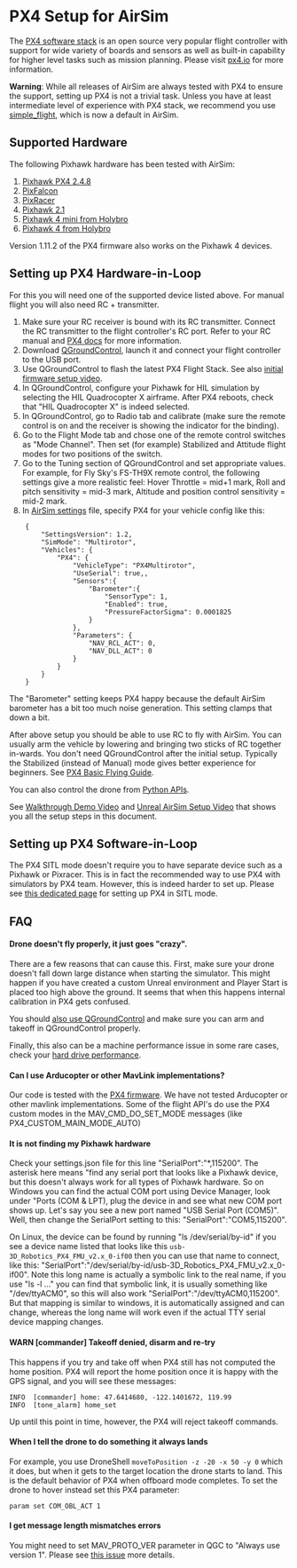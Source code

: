 # PX4 Setup for AirSim

The [PX4 software stack](http://github.com/px4/firmware) is an open source very popular flight controller with support for wide variety of boards and sensors as well as built-in capability for higher level tasks such as mission planning. Please visit [px4.io](http://px4.io) for more information.

**Warning**: While all releases of AirSim are always tested with PX4 to ensure the support, setting up PX4 is not a trivial task. Unless you have at least intermediate level of experience with PX4 stack, we recommend you use [simple_flight](simple_flight.md), which is now a default in AirSim. 

## Supported Hardware

The following Pixhawk hardware has been tested with AirSim:

1. [Pixhawk PX4 2.4.8](http://www.banggood.com/Pixhawk-PX4-2_4_8-Flight-Controller-32-Bit-ARM-PX4FMU-PX4IO-Combo-for-Multicopters-p-1040416.html)
1. [PixFalcon](https://hobbyking.com/en_us/pixfalcon-micro-px4-autopilot.html?___store=en_us)
1. [PixRacer](https://www.banggood.com/Pixracer-Autopilot-Xracer-V1_0-Flight-Controller-Mini-PX4-Built-in-Wifi-For-FPV-Racing-RC-Multirotor-p-1056428.html?utm_source=google&utm_medium=cpc_ods&utm_content=starr&utm_campaign=Smlrfpv-ds-FPVracer&gclid=CjwKEAjw9MrIBRCr2LPek5-h8U0SJAD3jfhtbEfqhX4Lu94kPe88Zrr62A5qVgx-wRDBuUulGzHELRoCRVTw_wcB)
1. [Pixhawk 2.1](http://www.proficnc.com/)
1. [Pixhawk 4 mini from Holybro](https://shop.holybro.com/pixhawk4-mini_p1120.html)
1. [Pixhawk 4 from Holybro](https://shop.holybro.com/pixhawk-4beta-launch_p1089.html)

Version 1.11.2 of the PX4 firmware also works on the Pixhawk 4 devices.

## Setting up PX4 Hardware-in-Loop

For this you will need one of the supported device listed above. For manual flight you will also need RC + transmitter.

1. Make sure your RC receiver is bound with its RC transmitter. Connect the RC transmitter to the flight controller's RC port. Refer to your RC manual and [PX4 docs](https://docs.px4.io/en/getting_started/rc_transmitter_receiver.html) for more information.
2. Download [QGroundControl](http://qgroundcontrol.com/), launch it and connect your flight controller to the USB port.
3. Use QGroundControl to flash the latest PX4 Flight Stack.
See also [initial firmware setup video](https://docs.px4.io/master/en/config/).
4. In QGroundControl, configure your Pixhawk for HIL simulation by selecting the HIL Quadrocopter X airframe.  After PX4 reboots, check that "HIL Quadrocopter X" is indeed selected.
5. In QGroundControl, go to Radio tab and calibrate (make sure the remote control is on and the receiver is showing the indicator for the binding). 
6. Go to the Flight Mode tab and chose one of the remote control switches as "Mode Channel". Then set (for example) Stabilized and Attitude flight modes for two positions of the switch.
7. Go to the Tuning section of QGroundControl and set appropriate values. For example, for Fly Sky's FS-TH9X remote control, the following settings give a more realistic feel: Hover Throttle = mid+1 mark, Roll and pitch sensitivity = mid-3 mark, Altitude and position control sensitivity = mid-2 mark.
8. In [AirSim settings](settings.md) file, specify PX4 for your vehicle config like this:
```
    {
        "SettingsVersion": 1.2,
        "SimMode": "Multirotor",
        "Vehicles": {
            "PX4": {
                "VehicleType": "PX4Multirotor",
                "UseSerial": true,,
                "Sensors":{
                    "Barometer":{
                        "SensorType": 1,
                        "Enabled": true,
                        "PressureFactorSigma": 0.0001825
                    }
                },
                "Parameters": {
                    "NAV_RCL_ACT": 0,
                    "NAV_DLL_ACT": 0
                }
            }
        }
    }
```

The "Barometer" setting keeps PX4 happy because the default AirSim barometer has a bit too much
noise generation.  This setting clamps that down a bit.

After above setup you should be able to use RC to fly with AirSim. You can usually arm the vehicle by lowering and bringing two sticks of RC together in-wards. You don't need QGroundControl after the initial setup. Typically the Stabilized (instead of Manual) mode gives better experience for beginners.  See [PX4 Basic Flying Guide](https://docs.px4.io/master/en/flying/basic_flying.html).

You can also control the drone from [Python APIs](apis.md).

See [Walkthrough Demo Video](https://youtu.be/HNWdYrtw3f0) and  [Unreal AirSim Setup  Video](https://youtu.be/1oY8Qu5maQQ) that shows you all the setup steps in this document.

## Setting up PX4 Software-in-Loop
The PX4 SITL mode doesn't require you to have separate device such as a Pixhawk or Pixracer. This is in fact the recommended way to use PX4 with simulators by PX4 team. However, this is indeed harder to set up. Please see [this dedicated page](px4_sitl.md) for setting up PX4 in SITL mode.

## FAQ

#### Drone doesn't fly properly, it just goes "crazy".

There are a few reasons that can cause this. First, make sure your drone doesn't fall down large distance when starting the simulator. This might happen if you have created a custom Unreal environment and Player Start is placed too high above the ground. It seems that when this happens internal calibration in PX4 gets confused. 

You should [also use QGroundControl](#setting-up-px4-hardware-in-loop) and make sure you can arm and takeoff in QGroundControl properly.

Finally, this also can be a machine performance issue in some rare cases, check your [hard drive performance](hard_drive.md).

#### Can I use Arducopter or other MavLink implementations?

Our code is tested with the [PX4 firmware](https://dev.px4.io/). We have not tested Arducopter or other mavlink implementations. Some of the flight API's do use the
PX4 custom modes in the MAV_CMD_DO_SET_MODE messages (like PX4_CUSTOM_MAIN_MODE_AUTO)

#### It is not finding my Pixhawk hardware

Check your settings.json file for this line "SerialPort":"*,115200".  The asterisk here means "find any 
serial port that looks like a Pixhawk device, but this doesn't always work for all types of Pixhawk hardware.
So on Windows you can find the actual COM port using Device Manager, look under "Ports (COM & LPT), plug the 
device in and see what new COM port shows up.  Let's say you see a new port named "USB Serial Port (COM5)". 
Well, then change the SerialPort setting to this: "SerialPort":"COM5,115200".  

On Linux, the device can be found by running "ls /dev/serial/by-id" if you see a device name listed that looks
like this `usb-3D_Robotics_PX4_FMU_v2.x_0-if00` then you can use that name to connect, like this:
"SerialPort":"/dev/serial/by-id/usb-3D_Robotics_PX4_FMU_v2.x_0-if00".  Note this long name is actually a symbolic link to the real 
name, if you use "ls -l ..." you can find that symbolic link, it is usually something like "/dev/ttyACM0",
so this will also work "SerialPort":"/dev/ttyACM0,115200".  But that mapping is similar to windows, it is
automatically assigned and can change, whereas the long name will work even if the actual TTY serial device
mapping changes.

#### WARN  [commander] Takeoff denied, disarm and re-try

This happens if you try and take off when  PX4 still has not computed the home position.  PX4 will report the home
position once it is happy with the GPS signal, and you will see these messages:

```
INFO  [commander] home: 47.6414680, -122.1401672, 119.99
INFO  [tone_alarm] home_set
```

Up until this point in time, however, the PX4 will reject takeoff commands.

#### When I tell the drone to do something it always lands

For example, you use DroneShell `moveToPosition -z -20 -x 50 -y 0` which it does, but when it gets to the target location the
drone starts to land.  This is the default behavior of PX4 when offboard mode completes.  To set the drone to hover instead
set this PX4 parameter:
```
param set COM_OBL_ACT 1
```

#### I get message length mismatches errors
You might need to set MAV_PROTO_VER parameter in QGC to "Always use version 1". Please see [this issue](https://github.com/Microsoft/AirSim/issues/546) more details.
